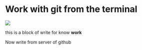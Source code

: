 # Work with git from the terminal

![](https://www.nobledesktop.com/image/gitresources/git-branches-merge.png)

this is a block of write for know **work**

Now write from server of github
